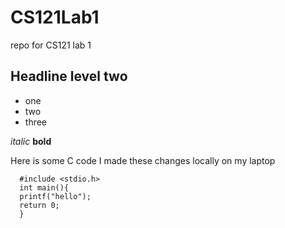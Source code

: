 # CS121Lab1
repo for CS121 lab 1

## Headline level two

* one
* two
* three

*italic*
**bold**

Here is some C code
I made these changes locally on my laptop

```
  #include <stdio.h>
  int main(){
  printf("hello");
  return 0;
  }
```
